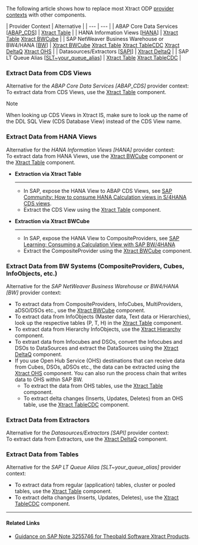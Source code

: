 The following article shows how to replace most Xtract ODP [provider contexts](../../documentation/odp/provider-context/) with other components.

| Provider Context | Alternative | | --- | --- | | ABAP Core Data Services \[[ABAP_CDS](../../documentation/odp/provider-context/#abap-cds-views)\] | [Xtract Table](../../documentation/table/) | | HANA Information Views \[[HANA](../../documentation/odp/provider-context/#hana-views)\] | [Xtract Table](../../documentation/table/) [Xtract BWCube](../../documentation/bwcube/) | | SAP NetWeaver Business Warehouse or BW4/HANA \[[BW](../../documentation/odp/provider-context/#bw-infoproviders)\] | [Xtract BWCube](../../documentation/bwcube/) [Xtract Table](../../documentation/table/) [Xtract TableCDC](../../documentation/table-cdc/) [Xtract DeltaQ](../../documentation/deltaq/) [Xtract OHS](../../documentation/ohs/) | | Datasources/Extractors \[[SAPI](../../documentation/odp/provider-context/#extractors)\] | [Xtract DeltaQ](../../documentation/deltaq/) | | SAP LT Queue Alias \[[SLT~your_queue_alias](../../documentation/odp/provider-context/#slt-server)\] | [Xtract Table](../../documentation/table/) [Xtract TableCDC](../../documentation/table-cdc/) |

### Extract Data from CDS Views

Alternative for the *ABAP Core Data Services [ABAP_CDS]* provider context:\
To extract data from CDS Views, use the [Xtract Table](../../documentation/table/) component.

Note

When looking up CDS Views in Xtract IS, make sure to look up the name of the DDL SQL View (CDS Database View) instead of the CDS View name.

### Extract Data from HANA Views

Alternative for the *HANA Information Views [HANA]* provider context:\
To extract data from HANA Views, use the [Xtract BWCube](../../documentation/bwcube/) component or the [Xtract Table](../../documentation/table/) component.

- **Extraction via Xtract Table**

  ______________________________________________________________________

  - In SAP, expose the HANA View to ABAP CDS Views, see [SAP Community: How to consume HANA Calculation views in S/4HANA CDS views](https://community.sap.com/t5/technology-blogs-by-members/how-to-consume-hana-calculation-views-in-s-4hana-cds-views/ba-p/13476798).
  - Extract the CDS View using the [Xtract Table](../../documentation/table/) component.

- **Extraction via Xtract BWCube**

  ______________________________________________________________________

  - In SAP, expose the HANA View to CompositeProviders, see [SAP Learning: Consuming a Calculation View with SAP BW/4HANA](https://learning.sap.com/learning-journeys/upgrading-your-sap-bw-skills-to-sap-bw-4hana/consuming-a-calculation-view-with-sap-bw-4hana_ac069075-173b-41fb-bb35-b950b213d407)
  - Extract the CompositeProvider using the [Xtract BWCube](../../documentation/table/) component.

### Extract Data from BW Systems (CompositeProviders, Cubes, InfoObjects, etc.)

Alternative for the *SAP NetWeaver Business Warehouse or BW4/HANA [BW]* provider context:

- To extract data from CompositeProviders, InfoCubes, MultiProviders, aDSO/DSOs etc., use the [Xtract BWCube](../../documentation/bwcube/) component.
- To extract data from InfoObjects (Master data, Text data or Hierarchies), look up the respective tables (P, T, H) in the [Xtract Table](../../documentation/table/) component.
- To extract data from Hierarchy InfoObjects, use the [Xtract Hierarchy](../../documentation/hierarchy/) component.
- To extraxt data from Infocubes and DSOs, convert the Infocubes and DSOs to DataSources and extract the DataSources using the [Xtract DeltaQ](../../documentation/table/) component.
- If you use Open Hub Service (OHS) destinations that can receive data from Cubes, DSOs, aDSOs etc., the data can be extracted using the [Xtract OHS](../../documentation/ohs/) component. You can also run the process chain that writes data to OHS within SAP BW.
  - To extract the data from OHS tables, use the [Xtract Table](../../documentation/table/) component.
  - To extract delta changes (Inserts, Updates, Deletes) from an OHS table, use the [Xtract TableCDC](../../documentation/table-cdc/) component.

### Extract Data from Extractors

Alternative for the *Datasources/Extractors [SAPI]* provider context:\
To extract data from Extractors, use the [Xtract DeltaQ](../../documentation/deltaq/) component.

### Extract Data from Tables

Alternative for the *SAP LT Queue Alias [SLT~your_queue_alias]* provider context:

- To extract data from regular (application) tables, cluster or pooled tables, use the [Xtract Table](../../documentation/table/) component.
- To extract delta changes (Inserts, Updates, Deletes), use the [Xtract TableCDC](../../documentation/table-cdc/) component.

______________________________________________________________________

#### Related Links

- [Guidance on SAP Note 3255746 for Theobald Software Xtract Products](https://theobald-software.com/en/products-technology-en/guidance-on-sap-note-3255746-for-theobald-software-xtract-products/).
